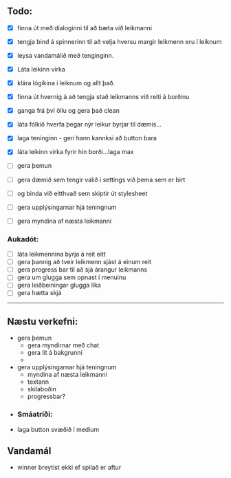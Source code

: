
## Todo:

 - [x] finna út með dialoginni til að bæta við leikmanni  
 - [x] tengja bind á spinnerinn til að velja hversu margir leikmenn eru í leiknum  
 - [x] leysa vandamálið með tenginginn.  
 - [x] Láta leikinn virka  
 - [x] klára lógíkina í leiknum og allt það.
 - [x] finna út hvernig á að tengja stað leikmanns við reiti á borðinu  
 - [x] ganga frá því öllu og gera það clean  
 - [x] láta fólkið hverfa þegar nýr leikur byrjar til dæmis...  
 - [x] laga teninginn - geri hann kannksi að button bara
 - [x] láta leikinn virka fyrir hin borði...laga max


 - [ ] gera þemun  
 - [ ] gera dæmið sem tengir valið í settings við þema sem er birt
 - [ ] og binda við eitthvað sem skiptir út stylesheet


 - [ ] gera upplýsingarnar hjá teningnum
 - [ ] gera myndina af næsta leikmanni


### Aukadót:
 - [ ] láta leikmennina byrja á reit eitt
 - [ ] gera þannig að tveir leikmenn sjást á einum reit
 - [ ] gera progress bar til að sjá árangur leikmanns  
 - [ ] gera um glugga sem opnast í menuinu  
 - [ ] gera leiðbeiningar glugga líka  
 - [ ] gera hætta skjá  

---

## Næstu verkefni:
 - gera þemun
   - gera myndirnar með chat
   - gera lit á bakgrunni
   - 
 - gera upplýsingarnar hjá teningnum
   - myndina af næsta leikmanni
   - textann
   - skilaboðin
   - progressbar?
 - ### Smáatriði:
 - laga button svæðið í medium

## Vandamál

- winner breytist ekki ef spilað er aftur
